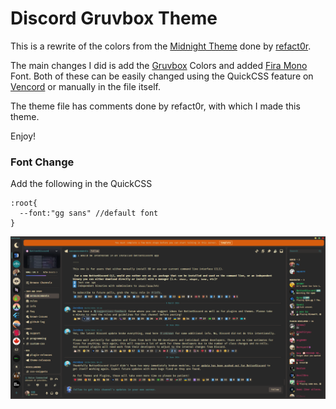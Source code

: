 # Discord Gruvbox Theme

This is a rewrite of the colors from the [Midnight Theme](https://github.com/refact0r/midnight-discord) done by [refact0r](https://www.refact0r.dev/).

The main changes I did is add the [Gruvbox](https://github.com/morhetz/gruvbox) Colors and added [Fira Mono](https://fonts.google.com/specimen/Fira+Mono) Font.
Both of these can be easily changed using the QuickCSS feature on [Vencord](https://vencord.dev/) or manually in the file itself.

The theme file has comments done by refact0r, with which I made this theme.

Enjoy!

### Font Change
Add the following in the QuickCSS
```
:root{
  --font:"gg sans" //default font 
}
```

![Screenshot](/screenshots/image.png)
